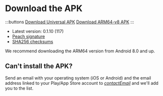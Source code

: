 # Download the APK

:::buttons
[Download Universal APK](https://peachbitcoin.com/apks/latest/app-prod-universal-release.apk)
[Download ARM64-v8 APK](https://peachbitcoin.com/apks/latest/app-prod-arm64-v8a-release.apk)
:::

- Latest version: 0.1.10 (117)
- [Peach signature](https://peachbitcoin.com/apks/latest/manifest-peach.sig)
- [SHA256 checksums](https://peachbitcoin.com/apks/latest/manifest-peach.txt)

We recommend downloading the ARM64 version from Android 8.0 and up.

## Can't install the APK?

Send an email with your operating system (iOS or Android) and the email address linked to your Play/App Store account to
[$contactEmail$](mailto:$contactEmail$) and we'll add you to the list.
